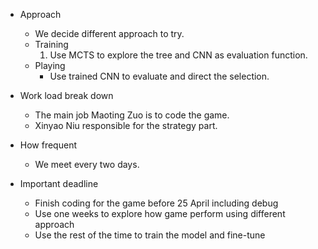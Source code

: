 - Approach

  - We decide different approach to try.
  - Training 
    1. Use MCTS to explore the tree and CNN as evaluation function.
  - Playing
    - Use trained CNN to evaluate and direct the selection.

- Work load break down

  - The main job Maoting Zuo is to code the game.
  - Xinyao Niu responsible for the strategy part.

- How frequent

  - We meet every two days.

- Important deadline

  - Finish coding for the game before 25 April including debug
  - Use one weeks to explore how game perform using different approach
  - Use the rest of the time to train the model and fine-tune

  